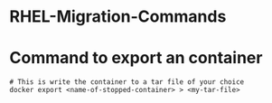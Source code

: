 # RHEL-Migration-Commands

# Command to export an container

```
# This is write the container to a tar file of your choice
docker export <name-of-stopped-container> > <my-tar-file>
```
